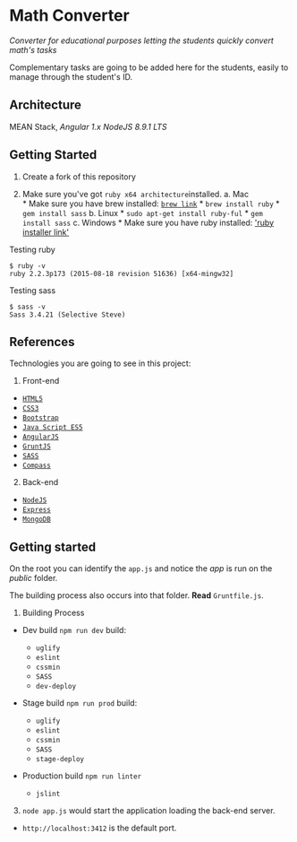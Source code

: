 # Math Converter
*Converter for educational purposes letting the students quickly convert math's tasks*

Complementary tasks are going to be added here for the students, easily to manage through the student's ID.

## Architecture

MEAN Stack, *Angular 1.x* *NodeJS 8.9.1 LTS*

## Getting Started

1. Create a fork of this repository

2. Make sure you've got `ruby x64 architecture`installed.
  a. Mac  
       * Make sure you have brew installed: [`brew link`](https://www.w3.org/TR/html5/)
       * `brew install ruby`
       * `gem install sass`
  b. Linux 
       * `sudo apt-get install ruby-ful`
       * `gem install sass`
  c. Windows 
       * Make sure you have ruby installed: ['ruby installer link'](https://rubyinstaller.org/) 

Testing ruby
```
$ ruby -v
ruby 2.2.3p173 (2015-08-18 revision 51636) [x64-mingw32]
```

Testing sass
```
$ sass -v
Sass 3.4.21 (Selective Steve)
```

## References

Technologies you are going to see in this project:

1. Front-end

 * [`HTML5`](https://www.w3.org/TR/html5/)
 * [`CSS3`](https://www.w3.org/TR/css-syntax-3/)
 * [`Bootstrap`](http://getbootstrap.com/)
 * [`Java Script ES5`](https://www.w3.org/standards/webdesign/script)
 * [`AngularJS`](https://angularjs.org/)
 * [`GruntJS`](http://gruntjs.com/)
 * [`SASS`](http://sass-lang.com/)
 * [`Compass`](http://compass-style.org/)

2. Back-end

 * [`NodeJS`](https://nodejs.org/en/)
 * [`Express`](http://expressjs.com/)
 * [`MongoDB`](https://www.mongodb.org/)

## Getting started

On the root you can identify the `app.js` and notice the *app* is run on the *public* folder.

The building process also occurs into that folder. **Read** `Gruntfile.js`.

1. Building Process

  * Dev build `npm run dev` build:
    * `uglify`
    * `eslint`
    * `cssmin`
    * `SASS`
    * `dev-deploy`

  * Stage build `npm run prod` build:
    * `uglify`
    * `eslint`
    * `cssmin`
    * `SASS`
    * `stage-deploy`

  * Production build `npm run linter`   
    * `jslint`

3. `node app.js` would start the application loading the back-end server.        
  * `http://localhost:3412` is the default port.
